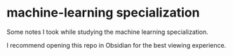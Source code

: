 # machine-learning specialization
 Some notes I took while studying the machine learning specialization. 
 
 I recommend opening this repo in Obsidian for the best viewing experience.
